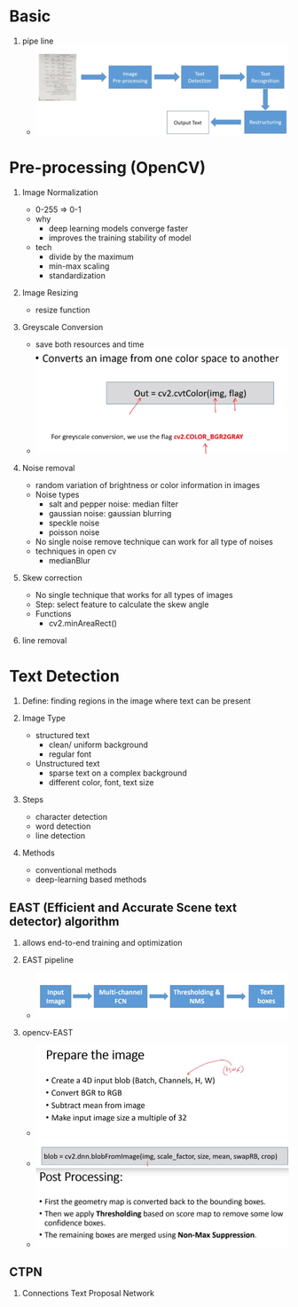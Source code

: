# Basic
1. pipe line
    * ![img.png](img.png)
    
# Pre-processing (OpenCV)
1. Image Normalization
    * 0-255 => 0-1
    * why
        * deep learning models converge faster
        * improves the training stability of model
    * tech
        * divide by the maximum
        * min-max scaling
        * standardization
1. Image Resizing
    * resize function 
1. Greyscale Conversion
    * save both resources and time
    * ![img_1.png](img_1.png)
1. Noise removal
    * random variation of brightness or color information in images
    * Noise types
        * salt and pepper noise: median filter
        * gaussian noise: gaussian blurring
        * speckle noise
        * poisson noise
    * No single noise remove technique can work for all type of noises
    * techniques in open cv
        * medianBlur
    
1. Skew correction
    * No single technique that works for all types of images
    * Step: select feature to calculate the skew angle
    * Functions
        * cv2.minAreaRect()
1. line removal

# Text Detection
1. Define: finding regions in the image where text can be present
1. Image Type
    * structured text
        * clean/ uniform background
        * regular font
    * Unstructured text
        * sparse text on a complex background
        * different color, font, text size 
    
1. Steps
    * character detection
    * word detection
    * line detection
    
1. Methods
    * conventional methods
    * deep-learning based methods
    
## EAST (Efficient and Accurate Scene text detector) algorithm
1. allows end-to-end training and optimization
1. EAST pipeline
    * ![img_2.png](img_2.png)
    
1. opencv-EAST
    * ![img_3.png](img_3.png)
    * ![img_4.png](img_4.png)
    * ![img_5.png](img_5.png)
   
## CTPN 
1. Connections Text Proposal Network
    

